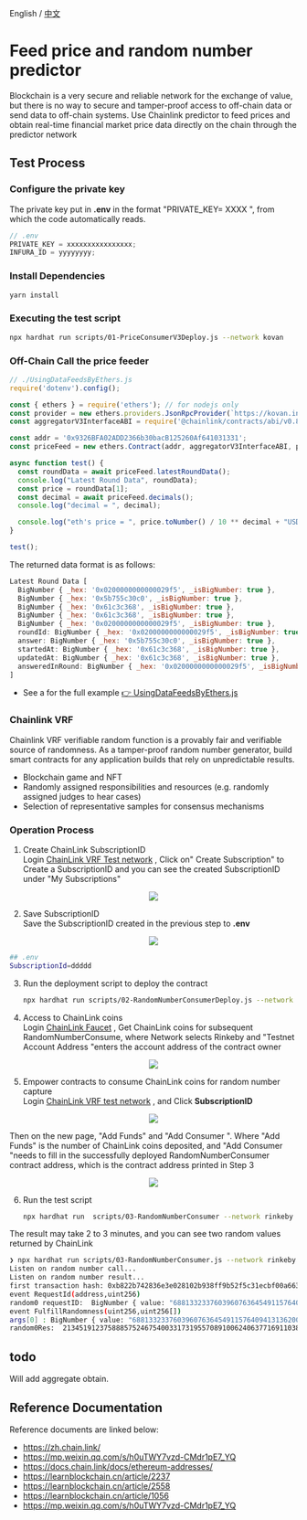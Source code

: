 English / [中文](https://github.com/Dapp-Learning-DAO/Dapp-Learning/blob/main/basic/14-chainlink-price-feed/README-CN.md)
# Feed price and random number predictor

Blockchain is a very secure and reliable network for the exchange of value, but there is no way to secure and tamper-proof access to off-chain data or send data to off-chain systems. Use Chainlink predictor to feed prices and obtain real-time financial market price data directly on the chain through the predictor network

## Test Process

### Configure the private key
The private key put in **.env** in the format "PRIVATE_KEY= XXXX ", from which the code automatically reads.

```js
// .env
PRIVATE_KEY = xxxxxxxxxxxxxxxx;
INFURA_ID = yyyyyyyy;
```

### Install Dependencies

```sh
yarn install
```

### Executing the test script

```sh
npx hardhat run scripts/01-PriceConsumerV3Deploy.js --network kovan
```

### Off-Chain Call the price feeder

```js
// ./UsingDataFeedsByEthers.js
require('dotenv').config();

const { ethers } = require('ethers'); // for nodejs only
const provider = new ethers.providers.JsonRpcProvider(`https://kovan.infura.io/v3/${process.env.INFURA_ID}`);
const aggregatorV3InterfaceABI = require('@chainlink/contracts/abi/v0.8/AggregatorV3Interface.json');

const addr = '0x9326BFA02ADD2366b30bacB125260Af641031331';
const priceFeed = new ethers.Contract(addr, aggregatorV3InterfaceABI, provider);

async function test() {
  const roundData = await priceFeed.latestRoundData();
  console.log("Latest Round Data", roundData);
  const price = roundData[1];
  const decimal = await priceFeed.decimals();
  console.log("decimal = ", decimal);

  console.log("eth's price = ", price.toNumber() / 10 ** decimal + "USD");
}

test();

```

The returned data format is as follows:

```js
Latest Round Data [
  BigNumber { _hex: '0x0200000000000029f5', _isBigNumber: true },
  BigNumber { _hex: '0x5b755c30c0', _isBigNumber: true },
  BigNumber { _hex: '0x61c3c368', _isBigNumber: true },
  BigNumber { _hex: '0x61c3c368', _isBigNumber: true },
  BigNumber { _hex: '0x0200000000000029f5', _isBigNumber: true },
  roundId: BigNumber { _hex: '0x0200000000000029f5', _isBigNumber: true },
  answer: BigNumber { _hex: '0x5b755c30c0', _isBigNumber: true },
  startedAt: BigNumber { _hex: '0x61c3c368', _isBigNumber: true },
  updatedAt: BigNumber { _hex: '0x61c3c368', _isBigNumber: true },
  answeredInRound: BigNumber { _hex: '0x0200000000000029f5', _isBigNumber: true }
]
```

- See a for the full example [:point_right: UsingDataFeedsByEthers.js](./UsingDataFeedsByEthers.js)



### Chainlink VRF

Chainlink VRF verifiable random function is a provably fair and verifiable source of randomness. As a tamper-proof random number generator, build smart contracts for any application builds that rely on unpredictable results.

- Blockchain game and NFT
- Randomly assigned responsibilities and resources (e.g. randomly assigned judges to hear cases)
- Selection of representative samples for consensus mechanisms

### Operation Process  

1. Create ChainLink SubscriptionID  
Login [ChainLink VRF Test network](https://vrf.chain.link/?_ga=2.225785050.1950508783.1645630272-1230768383.1643005305) , Click on" Create Subscription" to Create a SubscriptionID and you can see the created SubscriptionID under "My Subscriptions"
<center><img src="https://github.com/Dapp-Learning-DAO/Dapp-Learning-Arsenal/blob/main/images/basic/14-chainlink-price-feed/ChainLinkVRF.png?raw=true" /></center> 


2. Save SubscriptionID  
Save the SubscriptionID created in the previous step to **.env** 
<center><img src="https://github.com/Dapp-Learning-DAO/Dapp-Learning-Arsenal/blob/main/images/basic/14-chainlink-price-feed/SubscriptionID.png?raw=true" /></center>

```sh
## .env
SubscriptionId=ddddd
```

3. Run the deployment script to deploy the contract

   ```sh
   npx hardhat run scripts/02-RandomNumberConsumerDeploy.js --network rinkeby
   ```

4. Access to ChainLink coins  
Login [ChainLink Faucet](https://faucets.chain.link/) , Get ChainLink coins for subsequent RandomNumberConsume, where Network selects Rinkeby and "Testnet Account Address "enters the account address of the contract owner
<center><img src="https://github.com/Dapp-Learning-DAO/Dapp-Learning-Arsenal/blob/main/images/basic/14-chainlink-price-feed/ChainLinkFaucet.png?raw=true" /></center>   


5. Empower contracts to consume ChainLink coins for random number capture   
Login [ChainLink VRF test network](https://vrf.chain.link/?_ga=2.225785050.1950508783.1645630272-1230768383.1643005305) , and Click **SubscriptionID** 
<center><img src="https://github.com/Dapp-Learning-DAO/Dapp-Learning-Arsenal/blob/main/images/basic/14-chainlink-price-feed/ClickSubscriptionID.png?raw=true" /></center>  


Then on the new page, "Add Funds" and "Add Consumer ". Where "Add Funds" is the number of ChainLink coins deposited, and "Add Consumer "needs to fill in the successfully deployed RandomNumberConsumer contract address, which is the contract address printed in Step 3 
<center><img src="https://github.com/Dapp-Learning-DAO/Dapp-Learning-Arsenal/blob/main/images/basic/14-chainlink-price-feed/AddFundsAddCustomer.png?raw=true" /></center>   


6. Run the test script  

   ```sh
   npx hardhat run  scripts/03-RandomNumberConsumer --network rinkeby
   ```

  The result may take 2 to 3 minutes, and you can see two random values returned by ChainLink

   ```sh
   ❯ npx hardhat run scripts/03-RandomNumberConsumer.js --network rinkeby
   Listen on random number call...
   Listen on random number result...
   first transaction hash: 0xb822b742836e3e028102b938ff9b52f5c31ecbf00a663b4865c50f83d141c441
   event RequestId(address,uint256)
   random0 requestID:  BigNumber { value: "68813323376039607636454911576409413136200025762802867082556497319163019860937" }
   event FulfillRandomness(uint256,uint256[])
   args[0] : BigNumber { value: "68813323376039607636454911576409413136200025762802867082556497319163019860937" }
   random0Res:  21345191237588857524675400331731955708910062406377169110385405370996391926856,49611358654743768743671276783545638722996121599596073254340228099561828202433
   ```

## todo

Will add aggregate obtain.

## Reference Documentation

Reference documents are linked below:

- https://zh.chain.link/
- https://mp.weixin.qq.com/s/h0uTWY7vzd-CMdr1pE7_YQ
- https://docs.chain.link/docs/ethereum-addresses/
- https://learnblockchain.cn/article/2237
- https://learnblockchain.cn/article/2558
- https://learnblockchain.cn/article/1056
- https://mp.weixin.qq.com/s/h0uTWY7vzd-CMdr1pE7_YQ
